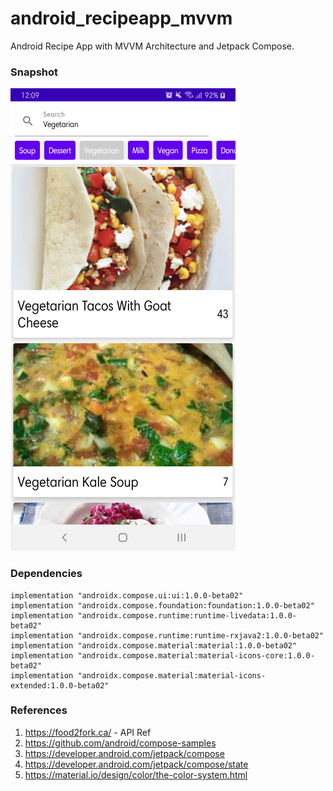 # android_recipeapp_mvvm
Android Recipe App with MVVM Architecture and Jetpack Compose.

### Snapshot

![App snapshot](/snapshot.png)

### Dependencies

    implementation "androidx.compose.ui:ui:1.0.0-beta02"
    implementation "androidx.compose.foundation:foundation:1.0.0-beta02"
    implementation "androidx.compose.runtime:runtime-livedata:1.0.0-beta02"
    implementation "androidx.compose.runtime:runtime-rxjava2:1.0.0-beta02"
    implementation "androidx.compose.material:material:1.0.0-beta02"
    implementation "androidx.compose.material:material-icons-core:1.0.0-beta02"
    implementation "androidx.compose.material:material-icons-extended:1.0.0-beta02"

### References
1. https://food2fork.ca/ - API Ref
1. https://github.com/android/compose-samples
1. https://developer.android.com/jetpack/compose
1. https://developer.android.com/jetpack/compose/state
1. https://material.io/design/color/the-color-system.html
